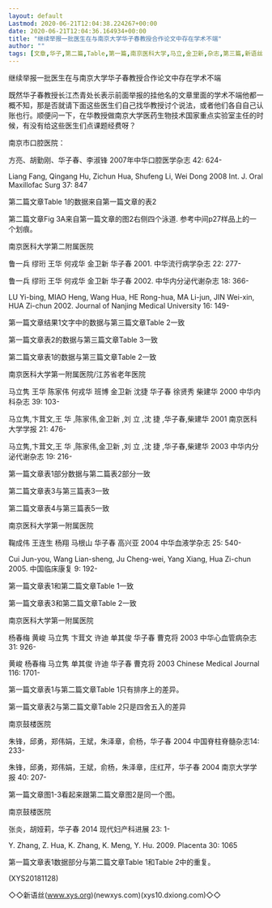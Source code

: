 ```yaml
---
layout: default
Lastmod: 2020-06-21T12:04:38.224267+00:00
date: 2020-06-21T12:04:36.164934+00:00
title: "继续举报一批医生在与南京大学华子春教授合作论文中存在学术不端"
author: ""
tags: [文章,华子,第二篇,Table,第一篇,南京医科大学,马立,金卫新,杂志,第三篇,新语丝]
---
```


继续举报一批医生在与南京大学华子春教授合作论文中存在学术不端

既然华子春教授长江杰青处长表示前面举报的挂他名的文章里面的学术不端他都一概不知，那是否就请下面这些医生们自己找华教授讨个说法，或者他们各自自己认账也行。顺便问一下，在华教授做南京大学医药生物技术国家重点实验室主任的时候，有没有给这些医生们点课题经费呀？

南京市口腔医院：

方亮、胡勤刚、华子春、李淑锋 2007年中华口腔医学杂志 42: 624-

Liang Fang, Qingang Hu, Zichun Hua, Shufeng Li, Wei Dong 2008 Int. J. Oral Maxillofac Surg 37: 847

第二篇文章Table 1的数据来自第一篇文章的表2

第二篇文章Fig 3A来自第一篇文章的图2右侧四个泳道. 参考中间p27样品上的一个划痕。

南京医科大学第二附属医院

鲁一兵 缪珩 王华 何戎华 金卫新 华子春 2001. 中华流行病学杂志 22: 277-

鲁一兵 缪珩 王华 何戎华 金卫新 华子春 2002. 中华内分泌代谢杂志 18: 366-

LU Yi-bing, MIAO Heng, Wang Hua, HE Rong-hua, MA Li-jun, JIN Wei-xin, HUA Zi-chun 2002. Journal of Nanjing Medical University 16: 149-

第一篇文章结果1文字中的数据与第三篇文章Table 2一致

第一篇文章表2的数据与第三篇文章Table 3一致

第二篇文章表1的数据与第三篇文章Table 2一致

南京医科大学第一附属医院/江苏省老年医院

马立隽 王华 陈家伟 何戎华 班博 金卫新 沈捷 华子春 徐贤秀 柴建华 2000 中华内科杂志 39: 103-

马立隽,卞茸文,王 华 ,陈家伟,金卫新 ,刘 立 ,沈 捷 ,华子春,柴建华 2001 南京医科大学学报 21: 476-

马立隽,卞茸文,王 华 ,陈家伟,金卫新 ,刘 立 ,沈 捷 ,华子春,柴建华 2003 中华内分泌代谢杂志 19: 216-

第一篇文章表1部分数据与第二篇表2部分一致

第二篇文章表3与第三篇表3一致

第二篇文章表4与第三篇表5一致

南京医科大学第一附属医院

鞠成伟 王连生 杨翔 马根山 华子春 高兴亚 2004 中华血液学杂志 25: 540-

Cui Jun-you, Wang Lian-sheng, Ju Cheng-wei, Yang Xiang, Hua Zi-chun 2005. 中国临床康复 9: 192-

第一篇文章表1和第二篇文章Table 1一致

第一篇文章表3和第二篇文章Table 2一致

南京医科大学第一附属医院

杨春梅 黄峻 马立隽 卞茸文 许迪 单其俊 华子春 曹克将 2003 中华心血管病杂志 31: 926-

黄峻 杨春梅 马立隽 单其俊 许迪 华子春 曹克将 2003 Chinese Medical Journal 116: 1701-

第一篇文章表1与第二篇文章Table 1只有排序上的差异。

第一篇文章表2与第二篇文章Table 2只是四舍五入的差异

南京鼓楼医院

朱锋，邱勇，郑伟娟，王斌，朱泽章，俞杨，华子春 2004 中国脊柱脊髓杂志14: 233-

朱锋，邱勇，郑伟娟，王斌，俞杨，朱泽章，庄红芹，华子春 2004 南京大学学报 40: 207-

第一篇文章图1-3看起来跟第二篇文章图2是同一个图。

南京鼓楼医院

张炎，胡娅莉，华子春 2014 现代妇产科进展 23: 1-

Y. Zhang, Z. Hua, K. Zhang, K. Meng, Y. Hu. 2009. Placenta 30: 1065

第一篇文章表1数据部分与第二篇文章Table 1和Table 2中的重复。

(XYS20181128)

◇◇新语丝(www.xys.org)(newxys.com)(xys10.dxiong.com)◇◇

